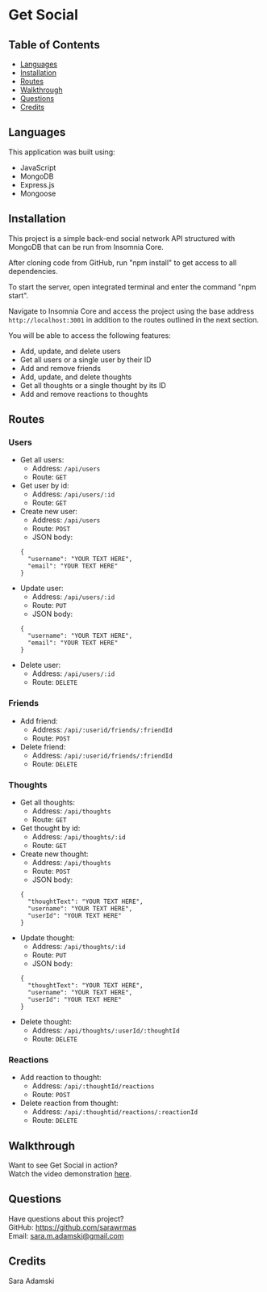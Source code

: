 # Get Social

## Table of Contents
* [Languages](#languages)
* [Installation](#installation)
* [Routes](#routes)
* [Walkthrough](#walkthrough)
* [Questions](#questions)
* [Credits](#credits)

## Languages
This application was built using:
* JavaScript
* MongoDB
* Express.js
* Mongoose

## Installation
This project is a simple back-end social network API structured with MongoDB that can be run from Insomnia Core.

After cloning code from GitHub, run "npm install" to get access to all dependencies.

To start the server, open integrated terminal and enter the command "npm start".

Navigate to Insomnia Core and access the project using the base address ```http://localhost:3001``` in addition to the routes outlined in the next section.

You will be able to access the following features:
* Add, update, and delete users
* Get all users or a single user by their ID
* Add and remove friends
* Add, update, and delete thoughts
* Get all thoughts or a single thought by its ID
* Add and remove reactions to thoughts

## Routes
### Users
* Get all users: 
  * Address: ```/api/users```
  * Route: ```GET```
* Get user by id:
  * Address: ```/api/users/:id```
  * Route: ```GET```
* Create new user:
  * Address: ```/api/users```
  * Route: ```POST```
  * JSON body:
  ```
  {
    "username": "YOUR TEXT HERE",
    "email": "YOUR TEXT HERE"
  }
  ```
* Update user:
  * Address: ```/api/users/:id```
  * Route: ```PUT```
  * JSON body:
  ```
  {
    "username": "YOUR TEXT HERE",
    "email": "YOUR TEXT HERE"
  }
  ```
* Delete user:
  * Address: ```/api/users/:id```
  * Route: ```DELETE```

### Friends
* Add friend:
  * Address: ```/api/:userid/friends/:friendId```
  * Route: ```POST```
* Delete friend:
  * Address: ```/api/:userid/friends/:friendId```
  * Route: ```DELETE```

### Thoughts
* Get all thoughts: 
  * Address: ```/api/thoughts```
  * Route: ```GET```
* Get thought by id:
  * Address: ```/api/thoughts/:id```
  * Route: ```GET```
* Create new thought:
  * Address: ```/api/thoughts```
  * Route: ```POST```
  * JSON body:
  ```
  {
    "thoughtText": "YOUR TEXT HERE",
    "username": "YOUR TEXT HERE",
    "userId": "YOUR TEXT HERE"
  }
  ```
* Update thought:
  * Address: ```/api/thoughts/:id```
  * Route: ```PUT```
  * JSON body:
  ```
  {
    "thoughtText": "YOUR TEXT HERE",
    "username": "YOUR TEXT HERE",
    "userId": "YOUR TEXT HERE"
  }
  ```
* Delete thought:
  * Address: ```/api/thoughts/:userId/:thoughtId```
  * Route: ```DELETE```

### Reactions
* Add reaction to thought:
  * Address: ```/api/:thoughtId/reactions```
  * Route: ```POST```
* Delete reaction from thought:
  * Address: ```/api/:thoughtid/reactions/:reactionId```
  * Route: ```DELETE```

## Walkthrough
Want to see Get Social in action?  
Watch the video demonstration [here](https://youtu.be/pMD9HiWCsm8).

## Questions
Have questions about this project?  
GitHub: https://github.com/sarawrmas  
Email: sara.m.adamski@gmail.com

## Credits
Sara Adamski